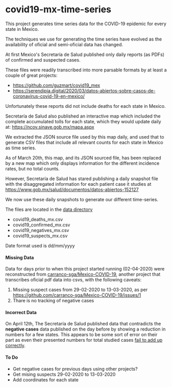 # covid19-mx-time-series

This project generates time series data for the COVID-19 epidemic for every state in Mexico.

The techniques we use for generating the time series have evolved as the availability of oficial and semi-oficial data has changed.

At first Mexico's Secretaría de Salud published only daily reports (as PDFs) of confirmed and suspected cases. 

These files were readily transcribed into more parsable formats by at least a couple of great projects:
* https://github.com/guzmart/covid19_mex
* https://serendipia.digital/2020/03/datos-abiertos-sobre-casos-de-coronavirus-covid-19-en-mexico/

Unfortunately these reports did not include deaths for each state in Mexico. 

Secretaría de Salud also published an interactive map which included the complete accumulated tolls for each state, which they would update daily at: https://ncov.sinave.gob.mx/mapa.aspx

We extracted the JSON source file used by this map daily, and used that to generate CSV files that include all relevant counts for each state in Mexico as time series.

As of March 20th, this map, and its JSON sourced file, has been replaced by a new map which only displays information for the different incidence rates, but no total counts.

However, Secretaría de Salud has stared publishing a daily snapshot file with the disaggregated information for each patient case it studies at https://www.gob.mx/salud/documentos/datos-abiertos-152127

We now use these daily snapshots to generate our different time-series.

The files are located in the [data directory](https://github.com/mariorz/covid19-mx-time-series/tree/master/data)
* covid19_deaths_mx.csv
* covid19_confirmed_mx.csv
* covid19_negatives_mx.csv
* covid19_suspects_mx.csv

Date format used is dd/mm/yyyy

#### Missing Data 
Data for days prior to when this project started running (02-04-2020) were reconstructed from [carranco-sga/Mexico-COVID-19](https://github.com/carranco-sga/Mexico-COVID-19), another project that transcribes oficial pdf data into csvs, with the following caveats:
1) Missing suspect cases from 29-02-2020 to 13-03-2020, as per https://github.com/carranco-sga/Mexico-COVID-19/issues/1
2) Thare is no tracking of negative cases

#### Incorrect Data
On April 12th, The Secretaría de Salud published data that contradicts the **negative cases** data published on the day before by showing a reduction in numbers for a few states. This appears to be some sort of error on their part as even their presented numbers for total studied cases [fail to add up correctly](https://pbs.twimg.com/media/EVfp5M7XsAAyCy1?format=jpg&name=medium).

#### To Do
* Get negative cases for previous days using other projects?
* Get mising suspects 29-02-2020 to 13-03-2020
* Add coordinates for each state
